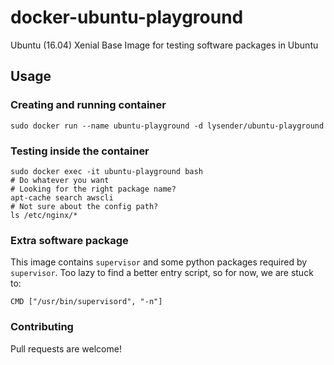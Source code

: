 # docker-ubuntu-playground
Ubuntu (16.04) Xenial Base Image for testing software packages in Ubuntu

## Usage

### Creating and running container

~~~
sudo docker run --name ubuntu-playground -d lysender/ubuntu-playground
~~~

### Testing inside the container

~~~
sudo docker exec -it ubuntu-playground bash
# Do whatever you want
# Looking for the right package name?
apt-cache search awscli
# Not sure about the config path?
ls /etc/nginx/*
~~~

### Extra software package

This image contains `supervisor` and some python packages required by `supervisor`. Too lazy to find a better entry script, so for now, we are stuck to:

~~~
CMD ["/usr/bin/supervisord", "-n"]
~~~

### Contributing

Pull requests are welcome!


